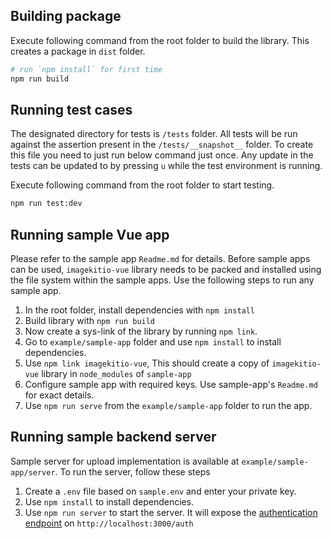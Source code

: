 ## Building package

Execute following command from the root folder to build the library. This creates a package in `dist` folder.
```sh
# run `npm install` for first time
npm run build
```

## Running test cases

The designated directory for tests is `/tests` folder. All tests will be run against the assertion present in the `/tests/__snapshot__` folder. To create this file you need to just run below command just once. Any update in the tests can be updated to by pressing `u` while the test environment is running.

Execute following command from the root folder to start testing.
```sh
npm run test:dev
```

## Running sample Vue app

Please refer to the sample app `Readme.md` for details.
Before sample apps can be used, `imagekitio-vue` library needs to be packed and installed using the file system within the sample apps. Use the following steps to run any sample app.

1. In the root folder, install dependencies with `npm install`
2. Build library with `npm run build`
3. Now create a sys-link of the library by running `npm link`.
4. Go to `example/sample-app` folder and use `npm install` to install dependencies.
5. Use `npm link imagekitio-vue`, This should create a copy of `imagekitio-vue` library in `node_modules` of `sample-app`
6. Configure sample app with required keys. Use sample-app's `Readme.md` for exact details.
7. Use `npm run serve` from the `example/sample-app` folder to run the app.

## Running sample backend server

Sample server for upload implementation is available at `example/sample-app/server`. To run the server, follow these steps

1. Create a `.env` file based on `sample.env` and enter your private key.
2. Use `npm install` to install dependencies. 
3. Use `npm run server` to start the server. It will expose the [authentication endpoint](https://docs.imagekit.io/api-reference/upload-file-api/client-side-file-upload#how-to-implement-authenticationendpoint-endpoint) on `http://localhost:3000/auth`
